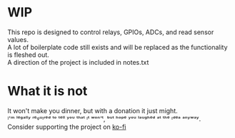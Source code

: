 # WIP
This repo is designed to control relays, GPIOs, ADCs, and read sensor values.  
A lot of boilerplate code still exists and will be replaced as the functionality is fleshed out.  
A direction of the project is included in notes.txt

# What it is not
It won't make you dinner, but with a donation it just might.  
ᴵ'ᵐ ˡᵉᵍᵃˡˡʸ ʳᵉᵠᵘᶦʳᵉᵈ ᵗᵒ ᵗᵉˡˡ ʸᵒᵘ ᵗʰᵃᵗ ᶦᵗ ʷᵒⁿ'ᵗ, ᵇᵘᵗ ʰᵒᵖᵉ ʸᵒᵘ ˡᵃᵘᵍʰᵉᵈ ᵃᵗ ᵗʰᵉ ᶦᵈᵉᵃ ᵃⁿʸʷᵃʸ.  
Consider supporting the project on [ko-fi](ko-fi.com/alexankitty)